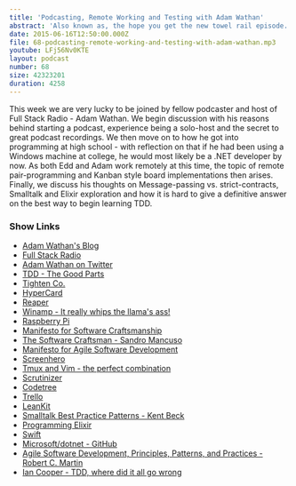 ```yaml
---
title: 'Podcasting, Remote Working and Testing with Adam Wathan'
abstract: 'Also known as, the hope you get the new towel rail episode...'
date: 2015-06-16T12:50:00.000Z
file: 68-podcasting-remote-working-and-testing-with-adam-wathan.mp3
youtube: LFj56Nv0KTE
layout: podcast
number: 68
size: 42323201
duration: 4258
---
```


This week we are very lucky to be joined by fellow podcaster and host of Full Stack Radio - Adam Wathan.
We begin discussion with his reasons behind starting a podcast, experience being a solo-host and the secret to great podcast recordings.
We then move on to how he got into programming at high school - with reflection on that if he had been using a Windows machine at college, he would most likely be a .NET developer by now.
As both Edd and Adam work remotely at this time, the topic of remote pair-programming and Kanban style board implementations then arises.
Finally, we discuss his thoughts on Message-passing vs. strict-contracts, Smalltalk and Elixir exploration and how it is hard to give a definitive answer on the best way to begin learning TDD.

### Show Links

- [Adam Wathan's Blog](http://adamwathan.me/)
- [Full Stack Radio](http://fullstackradio.com/)
- [Adam Wathan on Twitter](https://twitter.com/adamwathan)
- [TDD - The Good Parts](https://vimeo.com/110388553)
- [Tighten Co.](http://tighten.co/)
- [HyperCard](https://en.wikipedia.org/wiki/HyperCard)
- [Reaper](http://www.reaper.fm/)
- [Winamp - It really whips the llama's ass!](http://www.winamp.com/)
- [Raspberry Pi](https://www.raspberrypi.org/)
- [Manifesto for Software Craftsmanship](http://manifesto.softwarecraftsmanship.org/)
- [The Software Craftsman - Sandro Mancuso](http://www.amazon.co.uk/books/dp/0134052501)
- [Manifesto for Agile Software Development](http://agilemanifesto.org/)
- [Screenhero](https://screenhero.com/)
- [Tmux and Vim - the perfect combination](http://tilvim.com/2014/07/30/tmux-and-vim.html)
- [Scrutinizer](https://scrutinizer-ci.com/)
- [Codetree](https://codetree.com/)
- [Trello](https://trello.com/)
- [LeanKit](http://leankit.com/)
- [Smalltalk Best Practice Patterns - Kent Beck](http://www.amazon.co.uk/Smalltalk-Best-Practice-Patterns-Kent/dp/013476904X)
- [Programming Elixir](https://pragprog.com/book/elixir/programming-elixir)
- [Swift](https://developer.apple.com/swift/)
- [Microsoft/dotnet  - GitHub](https://github.com/Microsoft/dotnet)
- [Agile Software Development, Principles, Patterns, and Practices - Robert C. Martin](http://www.amazon.co.uk/Software-Development-Principles-Patterns-Practices/dp/0135974445)
- [Ian Cooper - TDD, where did it all go wrong](https://vimeo.com/68375232)
